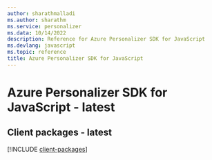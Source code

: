 ```yaml
---
author: sharathmalladi
ms.author: sharathm
ms.service: personalizer
ms.data: 10/14/2022
description: Reference for Azure Personalizer SDK for JavaScript
ms.devlang: javascript
ms.topic: reference
title: Azure Personalizer SDK for JavaScript
---
```

# Azure Personalizer SDK for JavaScript - latest

## Client packages - latest
[!INCLUDE [client-packages](personalizer-client-index.md)]